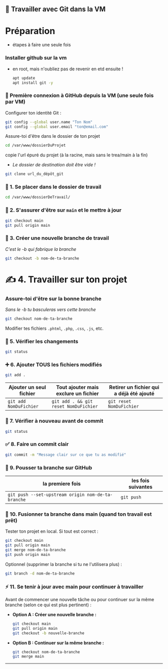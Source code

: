 ## 🔄 Travailler avec Git dans la VM
# Préparation
- étapes à faire une seule fois

### Installer github sur la vm
- en root, mais n'oubliez pas de revenir en etd ensuite !
   ```bash
   apt update
   apt install git -y
   ```
### 🔑 Première connexion à GitHub depuis la VM (une seule fois par VM)

Configurer ton identité Git :
```bash
git config --global user.name "Ton Nom"
git config --global user.email "ton@email.com"
```
Assure-toi d'être dans le dossier de ton projet
```bash
cd /var/www/dossierDuProjet
```
copie l'url épuré du projet (à la racine, mais sans le trea/main à la fin)
- *Le dossier de destination doit être vide !*
```bash
git clone url_du_dépôt_git
```

### 📍 1. Se placer dans le dossier de travail
```bash
cd /var/www/dossierDeTravail/
```

### 🌱 2. S'assurer d'être sur `main` et le mettre à jour
```bash
git checkout main
git pull origin main
```

### 🌿 3. Créer une nouvelle branche de travail
*C'est le -b qui fabrique la branche*
```bash
git checkout -b nom-de-ta-branche
```

# ✍️ 4. Travailler sur ton projet

### Assure-toi d'être sur la bonne branche
*Sans le -b tu basculeras vers cette branche*
```bash
git checkout nom-de-ta-branche
```
Modifier tes fichiers `.phtml`, `.php`, `.css`, `.js`, etc.

### 🔎 5. Vérifier les changements
```bash
git status
```

### ➕ 6. Ajouter TOUS les fichiers modifiés
```bash
git add .
```
| Ajouter un seul fichier       | Tout ajouter mais exclure un fichier            | Retirer un fichier qui a déjà été ajouté |
|------------------------------|--------------------------------------------------|-----------------------------------------|
| `git add NomDuFichier`        | `git add . && git reset NomDuFichier`            | `git reset NomDuFichier`                 |

### 🧹 7. Vérifier à nouveau avant de commit
```bash
git status
```

### ✅ 8. Faire un commit clair
```bash
git commit -m "Message clair sur ce que tu as modifié"
```

### 🚀 9. Pousser ta branche sur GitHub
| la premiere fois | les fois suivantes |
|---------------------------------|--------------------|
| ```git push --set-upstream origin nom-de-ta-branche ``` | ```git push ```|

### 🔄 10. Fusionner ta branche dans main (quand ton travail est prêt)
Tester ton projet en local. Si tout est correct :
```bash
git checkout main
git pull origin main
git merge nom-de-ta-branche
git push origin main
```
Optionnel (supprimer la branche si tu ne l'utilisera plus) :
```bash
git branch -d nom-de-ta-branche
```

### ⚡ 11. Se tenir à jour avec main pour continuer à travailler
Avant de commencer une nouvelle tâche ou pour continuer sur la même branche (selon ce qui est plus pertinent) :

- **Option A : Créer une nouvelle branche :**
  ```bash
  git checkout main
  git pull origin main
  git checkout -b nouvelle-branche
  ```

- **Option B : Continuer sur la même branche :**
  ```bash
  git checkout nom-de-ta-branche
  git merge main
  ```

---
